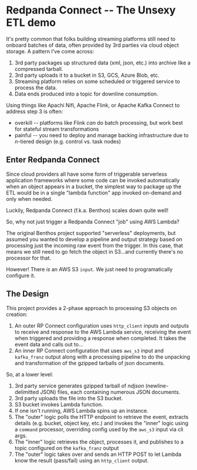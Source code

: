 # Redpanda Connect -- The Unsexy ETL demo

It's pretty common that folks building streaming platforms still need to onboard batches of data, often provided by 3rd parties via cloud object storage. A pattern I've come across:

  1. 3rd party packages up structured data (xml, json, etc.) into archive like a compressed tarball.
  2. 3rd party uploads it to a bucket in S3, GCS, Azure Blob, etc.
  3. Streaming platform relies on some scheduled or triggered service to process the data.
  4. Data ends produced into a topic for downline consumption.

Using things like Apachi Nifi, Apache Flink, or Apache Kafka Connect to address step 3 is often:
  - overkill -- platforms like Flink *can* do batch processing, but work best for stateful stream transformations
  - painful -- you need to deploy and manage backing infrastructure due to _n_-tiered design (e.g. control vs. task nodes)


## Enter Redpanda Connect

Since cloud providers all have some form of triggerable serverless application frameworks where some code can be invoked automatically when an object appears in a bucket, the simplest way to package up the ETL would be in a single "lambda function" app invoked on-demand and only when needed.

Luckily, Redpanda Connect (f.k.a. Benthos) scales down quite well!

So, why not just trigger a Redpanda Connect "job" using AWS Lambda?

The original Benthos project supported "serverless" deployments, but assumed you wanted to develop a pipeline and output strategy based on processing just the incoming raw event from the trigger. In this case, that means we still need to go fetch the object in S3...and currently there's no processor for that.

However! There *is* an AWS S3 `input`. We just need to programatically configure it.


## The Design

This project provides a 2-phase approach to processing S3 objects on creation:

  1. An outer RP Connect configuration uses `http_client` inputs and outputs to receive and response to the AWS Lambda service, receiving the event when triggered and providing a response when completed. It takes the event data and calls out to...
  2. An inner RP Connect configuration that uses `aws_s3` input and `kafka_franz` output along with a processing pipeline to do the unpacking and transformation of the gzipped tarballs of json documents.

So, at a lower level:

1. 3rd party service generates gzipped tarball of _ndjson_ (newline-delimitted JSON) files, each containing numerous JSON documents.
2. 3rd party uploads the file into the S3 bucket.
3. S3 bucket invokes Lambda function.
4. If one isn't running, AWS Lambda spins up an instance.
5. The "outer" logic polls the HTTP endpoint to retrieve the event, extracts details (e.g. bucket, object key, etc.) and invokes the "inner" logic using a `command` processor, overriding config used by the `aws_s3` input via cli args.
6. The "inner" logic retrieves the object, processes it, and publishes to a topic configured on the `kafka_franz` output
7. The "outer" logic takes over and sends an HTTP POST to let Lambda know the result (pass/fail) using an `http_client` output.
